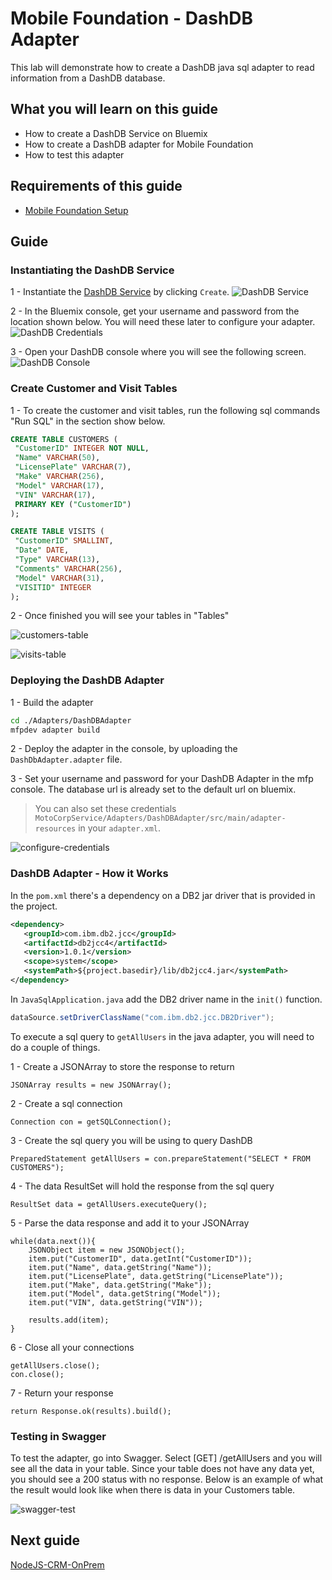 #  Mobile Foundation - DashDB Adapter

This lab will demonstrate how to create a DashDB java sql adapter to read information from a DashDB database.

## What you will learn on this guide

 - How to create a DashDB Service on Bluemix
 - How to create a DashDB adapter for Mobile Foundation
 - How to test this adapter

## Requirements of this guide

- [Mobile Foundation Setup](/Lab/Contents/MFP-Setup-Mobile-Foundation-on-Bluemix/Readme.md)

## Guide

### Instantiating the DashDB Service

1 - Instantiate the [DashDB Service](https://console.ng.bluemix.net/catalog/services/dashdb/) by clicking `Create`.
![DashDB Service](dashdb-service.png)

2 - In the Bluemix console, get your username and password from the location shown below.
You will need these later to configure your adapter.
![DashDB Credentials](dashdb-credentials.png)

3 - Open your DashDB console where you will see the following screen.
![DashDB Console](dashdb-console.png)

### Create Customer and Visit Tables

1 - To create the customer and visit tables, run the following sql commands "Run SQL" in the section show below.
```sql
CREATE TABLE CUSTOMERS (
 "CustomerID" INTEGER NOT NULL,
 "Name" VARCHAR(50),
 "LicensePlate" VARCHAR(7),
 "Make" VARCHAR(256),
 "Model" VARCHAR(17),
 "VIN" VARCHAR(17),
 PRIMARY KEY ("CustomerID")
);

CREATE TABLE VISITS (
 "CustomerID" SMALLINT,
 "Date" DATE,
 "Type" VARCHAR(13),
 "Comments" VARCHAR(256),
 "Model" VARCHAR(31),
 "VISITID" INTEGER
);
```

2 - Once finished you will see your tables in "Tables"

![customers-table](customers-table.png)

![visits-table](visits-table.png)

### Deploying the DashDB Adapter

1 - Build the adapter 
```bash
cd ./Adapters/DashDBAdapter
mfpdev adapter build
```
2 - Deploy the adapter in the console, by uploading the `DashDbAdapter.adapter` file.

3 - Set your username and password for your DashDB Adapter in the mfp console.
The database url is already set to the default url on bluemix.
> You can also set these credentials `MotoCorpService/Adapters/DashDBAdapter/src/main/adapter-resources` in your `adapter.xml`.

![configure-credentials](configure-dashdb-adapter.png)

### DashDB Adapter - How it Works

In the `pom.xml` there's a dependency on a DB2 jar driver that is provided in the project.

```xml
<dependency>            
   <groupId>com.ibm.db2.jcc</groupId>
   <artifactId>db2jcc4</artifactId> 
   <version>1.0.1</version>
   <scope>system</scope>
   <systemPath>${project.basedir}/lib/db2jcc4.jar</systemPath>
</dependency>
```

In `JavaSqlApplication.java` add the DB2 driver name in the `init()` function.
```java
dataSource.setDriverClassName("com.ibm.db2.jcc.DB2Driver");
```

To execute a sql query to `getAllUsers` in the java adapter, you will need to do a couple of things.

1 - Create a JSONArray to store the response to return
```
JSONArray results = new JSONArray();
```

2 - Create a sql connection
```
Connection con = getSQLConnection();
```

3 - Create the sql query you will be using to query DashDB
```
PreparedStatement getAllUsers = con.prepareStatement("SELECT * FROM CUSTOMERS");
```

4 - The data ResultSet will hold the response from the sql query
```
ResultSet data = getAllUsers.executeQuery();
```

5 - Parse the data response and add it to your JSONArray

```
while(data.next()){
    JSONObject item = new JSONObject();
	item.put("CustomerID", data.getInt("CustomerID"));
	item.put("Name", data.getString("Name"));
	item.put("LicensePlate", data.getString("LicensePlate"));
	item.put("Make", data.getString("Make"));
	item.put("Model", data.getString("Model"));
	item.put("VIN", data.getString("VIN"));

	results.add(item);
}
```

6 - Close all your connections
```
getAllUsers.close();
con.close();
```

7 - Return your response
```
return Response.ok(results).build();
```

### Testing in Swagger

To test the adapter, go into Swagger. 
Select [GET] /getAllUsers and you will see all the data in your table.
Since your table does not have any data yet, you should see a 200 status with no response.
Below is an example of what the result would look like when there is data in your Customers table.

![swagger-test](swagger-test.png)


## Next guide

[NodeJS-CRM-OnPrem](/Lab/Contents/NodeJS-CRM-OnPrem/Readme.md)   
